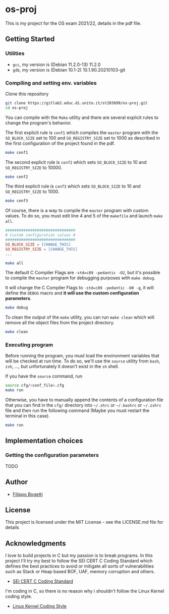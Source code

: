 # os-proj

This is my project for the OS exam 2021/22, details in the pdf file.

## Getting Started

### Utilities

* `gcc`, my version is (Debian 11.2.0-13) 11.2.0
* `gdb`, my version is (Debian 10.1-2) 10.1.90.20210103-git

### Compiling and setting env. variables

Clone this repository
```sh 
git clone https://gitlab2.educ.di.unito.it/st203699/os-proj.git
cd os-proj
```
You can compile with the `Make` utility and there are several explicit rules to change the program's behavior. 

The first explicit rule is `conf1` which compiles the `master` program with the `SO_BLOCK_SIZE` set to 100 and `SO_REGISTRY_SIZE` set to 1000 as described in the first configuration of the project found in the pdf.
```sh
make conf1
```
The second explicit rule is `conf2` which sets `SO_BLOCK_SIZE` to 10 and `SO_REGISTRY_SIZE` to 10000.
```sh
make conf2
```
The third explicit rule is `conf3` which sets `SO_BLOCK_SIZE` to 10 and `SO_REGISTRY_SIZE` to 1000.
```sh
make conf3
```
Of course, there is a way to compile the `master` program with custom values. To do so, you must edit line 4 and 5 of the `makefile` and launch `make all`.
```makefile
###############################
# Custom configuration values #
###############################
SO_BLOCK_SIZE = [CHANGE_THIS]
SO_REGISTRY_SIZE = [CHANGE_THIS]
...
```
```sh
make all
```
The default C Compiler Flags are `-std=c89 -pedantic -O2`, but it's possible to compile the `master` program for debugging purposes with `make debug`. 

It will change the C Compiler Flags to `-std=c89 -pedantic -O0 -g`, it will define the `DEBUG` macro and **it will use the custom configuration parameters**.
```sh
make debug
```
To clean the output of the `make` utility, you can run `make clean` which will remove all the object files from the project directory.
```sh
make clean
```

### Executing program
Before running the program, you must load the environment variables that will be checked at run time. To do so, we'll use the `source` utility from `bash`, `zsh`, ..., but unfortunately it doesn't exist in the `sh` shell. 

If you have the `source` command, run
```sh
source cfg/<conf_file>.cfg
make run
```
Otherwise, you have to manually append the contents of a configuration file that you can find in the `cfg/` directory into `~/.shrc` or `~/.bashrc` or `~/.zshrc` file and then run the following command (Maybe you must restart the terminal in this case).
```sh
make run
```

## Implementation choices

### Getting the configuration parameters
TODO

## Author

* [Filippo Bogetti](https://bogeee.github.io/)

## License

This project is licensed under the MIT License - see the LICENSE.md file for details

## Acknowledgments

I love to build projects in C but my passion is to break programs. In this project I'll try my best to follow the SEI CERT C Coding Standard which defines the best practices to avoid or mitigate all sorts of vulnerabilities such as Stack or Heap based BOF, UAF, memory corruption and others.

* [SEI CERT C Coding Standard](https://wiki.sei.cmu.edu/confluence/display/c/SEI+CERT+C+Coding+Standard)

I'm coding in C, so there is no reason why i shouldn't follow the Linux Kernel coding style. 

* [Linux Kernel Coding Style](https://www.kernel.org/doc/html/latest/process/coding-style.html)